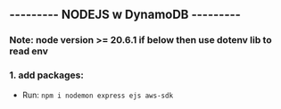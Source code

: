 ﻿## --------- NODEJS w DynamoDB ---------
### Note: node version >= 20.6.1 if below then use dotenv lib to read env

### 1. add packages:
- Run: `npm i nodemon express ejs aws-sdk`